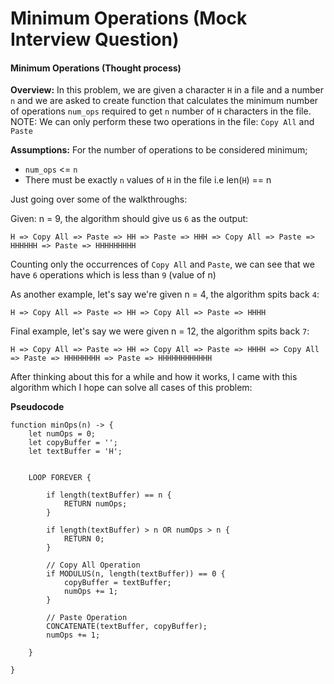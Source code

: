 # Minimum Operations (Mock Interview Question)

#### Minimum Operations (Thought process)

**Overview:** In this problem, we are given a character `H` in a file and a number `n` and we are asked to create function that calculates the minimum number of operations `num_ops` required to get `n` number of `H` characters in the file. NOTE: We can only perform these two operations in the file: `Copy All` and `Paste`

**Assumptions:** 
For the number of operations to be considered minimum;
- `num_ops` <= `n`
- There must be exactly `n` values of `H` in the file i.e len(`H`) == n

Just going over some of the walkthroughs:

Given: n = 9, the algorithm should give us `6` as the output:

```
H => Copy All => Paste => HH => Paste => HHH => Copy All => Paste => HHHHHH => Paste => HHHHHHHHH
``` 
Counting only the occurrences of `Copy All` and `Paste`, we can see that we have `6` operations which is less than `9` (value of n)


As another example, let's say we're given n = 4, the algorithm spits back `4`:

```
H => Copy All => Paste => HH => Copy All => Paste => HHHH
```


Final example, let's say we were given n = 12, the algorithm spits back `7`:

```
H => Copy All => Paste => HH => Copy All => Paste => HHHH => Copy All => Paste => HHHHHHHH => Paste => HHHHHHHHHHHH
```



After thinking about this for a while and how it works, I came with this algorithm which I hope can solve all cases of this problem:

**Pseudocode**

```
function minOps(n) -> {
	let numOps = 0;
	let copyBuffer = '';
	let textBuffer = 'H';


	LOOP FOREVER {
		
		if length(textBuffer) == n {
			RETURN numOps;
		}

		if length(textBuffer) > n OR numOps > n {
			RETURN 0;
		}

		// Copy All Operation
		if MODULUS(n, length(textBuffer)) == 0 {
			copyBuffer = textBuffer;
			numOps += 1;
		}

		// Paste Operation
		CONCATENATE(textBuffer, copyBuffer);
		numOps += 1;
		
	}

}
```

